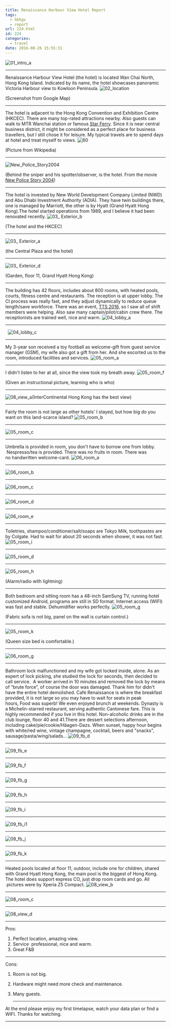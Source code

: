 ```yaml
---
title: Renaissance Harbour View Hotel Report
tags:
  - hkhgv
  - report
url: 224.html
id: 224
categories:
  - travel
date: 2016-08-26 15:55:31
---
```


![01_intro_a](https://cdn.beijing2b.com/wp-content/uploads/2016/08/01_intro_a.png)

* * *

Renaissance Harbour View Hotel (the hotel) is located Wan Chai North, Hong Kong Island. Indicated by its name, the hotel showcases panoramic Victoria Harbour view to Kowloon Peninsula. ![02_location](https://cdn.beijing2b.com/wp-content/uploads/2016/08/02_location.png)

(Screenshot from Google Map)

* * *

The hotel is adjacent to the Hong Kong Convention and Exhibition Centre (HKCEC). There are many top-rated attractions nearby. Also guests can walk to MTR Wanchai station or famous [Star Ferry](http://www.starferry.com.hk/en/service). Since it is near central business district, it might be considered as a perfect place for business travellers, but I still chose it for leisure. My typical travels are to spend days at hotel and treat myself to views. ![60](https://cdn.beijing2b.com/wp-content/uploads/2016/08/60-1.jpg)

(Picture from Wikipedia)

* * *

![New_Police_Story2004](https://cdn.beijing2b.com/wp-content/uploads/2016/08/New_Police_Story2004.jpg)

(Behind the sniper and his spotter/observer, is the hotel. From the movie [New Police Story 2004](http://www.imdb.com/title/tt0386005))

* * *

The hotel is invested by New World Development Company Limited (NWD) and Abu Dhabi Investment Authority (ADIA). They have twin buildings there, one is managed by Marriott, the other is by Hyatt (Grand Hyatt Hong Kong).The hotel started operations from 1989, and I believe it had been renovated recently. ![03_ Exterior_b](https://cdn.beijing2b.com/wp-content/uploads/2016/08/03_-Exterior_b.jpg)

(The hotel and the HKCEC)

* * *

![03_ Exterior_a](https://cdn.beijing2b.com/wp-content/uploads/2016/08/03_-Exterior_a.jpg)

(the Central Plaza and the hotel)

* * *

![03_ Exterior_d](https://cdn.beijing2b.com/wp-content/uploads/2016/08/03_-Exterior_d.jpg)

(Garden, floor 11, Grand Hyatt Hong Kong)

* * *

The building has 42 floors, includes about 800 rooms, with heated pools, courts, fitness centre and restaurants. The reception is at upper lobby. The CI process was really fast, and they adjust dynamically to reduce queue length/save workforce. There was an event, [TTS 2016](http://tts2016.org/), so I saw all of shift members were helping. Also saw many captain/pilot/cabin crew there. The receptionists are trained well, nice and warm. ![04_lobby_a](https://cdn.beijing2b.com/wp-content/uploads/2016/08/04_lobby_a.jpg)

* * *

  ![04_lobby_c](https://cdn.beijing2b.com/wp-content/uploads/2016/08/04_lobby_c.jpg)

* * *

My 3-year son received a toy football as welcome-gift from guest service manager (GSM), my wife also got a gift from her. And she escorted us to the room, introduced facilities and services. ![05_room_a](https://cdn.beijing2b.com/wp-content/uploads/2016/08/05_room_a.jpg)

* * *

I didn't listen to her at all, since the view took my breath away. ![05_room_f](https://cdn.beijing2b.com/wp-content/uploads/2016/08/05_room_f.jpg)

(Given an instructional picture, learning who is who)

* * *

![08_view_a](https://cdn.beijing2b.com/wp-content/uploads/2016/08/08_view_a.jpg)(InterContinental Hong Kong has the best view)

* * *

Fairly the room is not large as other hotels' I stayed, but how big do you want on this land-scarce island? ![05_room_b](https://cdn.beijing2b.com/wp-content/uploads/2016/08/05_room_b.jpg)

* * *

![05_room_c](https://cdn.beijing2b.com/wp-content/uploads/2016/08/05_room_c.jpg)

* * *

Umbrella is provided in room, you don't have to borrow one from lobby.  Nespresso/tea is provided. There was no fruits in room. There was no handwritten welcome-card. ![06_room_a](https://cdn.beijing2b.com/wp-content/uploads/2016/08/06_room_a.jpg)

* * *

![06_room_b](https://cdn.beijing2b.com/wp-content/uploads/2016/08/06_room_b.jpg)

* * *

![06_room_c](https://cdn.beijing2b.com/wp-content/uploads/2016/08/06_room_c.jpg)

* * *

![06_room_d](https://cdn.beijing2b.com/wp-content/uploads/2016/08/06_room_d.jpg)

* * *

![06_room_e](https://cdn.beijing2b.com/wp-content/uploads/2016/08/06_room_e.jpg)

* * *

Toiletries, shampoo/conditioner/salt/soaps are Tokyo Milk, toothpastes are by Colgate. Had to wait for about 20 seconds when shower, it was not fast. ![05_room_i](https://cdn.beijing2b.com/wp-content/uploads/2016/08/05_room_i.jpg)

* * *

![05_room_d](https://cdn.beijing2b.com/wp-content/uploads/2016/08/05_room_d.jpg)

* * *

![05_room_h](https://cdn.beijing2b.com/wp-content/uploads/2016/08/05_room_h.jpg)

(Alarm/radio with lightning)

* * *

Both bedroom and sitting room has a 48-inch SamSung TV, running hotel customized Android, programs are still in SD format. Internet access (WIFI) was fast and stable. Dehumidifier works perfectly. ![05_room_g](https://cdn.beijing2b.com/wp-content/uploads/2016/08/05_room_g.jpg)

(Fabric sofa is not big, panel on the wall is curtain control.)

* * *

![05_room_k](https://cdn.beijing2b.com/wp-content/uploads/2016/08/05_room_k.jpg)

(Queen size bed is comfortable.)

* * *

![06_room_g](https://cdn.beijing2b.com/wp-content/uploads/2016/08/06_room_g.jpg)

* * *

Bathroom lock malfunctioned and my wife got locked inside, alone. As an expert of lock picking, she studied the lock for seconds, then decided to call service.  A worker arrived in 10 minutes and removed the lock by means of “brute force”, of course the door was damaged. Thank him for didn't have the entire hotel demolished. Café Renaissance is where the breakfast provided, it is not large so you may have to wait for seats in peak hours, Food was superb! We even enjoyed brunch at weekends. Dynasty is a Michelin-starred restaurant, serving authentic Cantonese fare. This is highly recommended if you live in this hotel. Non-alcoholic drinks are in the club lounge, floor 40 and 41.There are dessert selections afternoon, including cake/pie/cookie/Häagen-Dazs. When sunset, happy hour begins with white/red wine, vintage champagne, cocktail, beers and "snacks", sausage/pasta/wing/salads... ![09_fb_d](https://cdn.beijing2b.com/wp-content/uploads/2016/08/09_fb_d.jpg)

* * *

![09_fb_e](https://cdn.beijing2b.com/wp-content/uploads/2016/08/09_fb_e.jpg)

* * *

![09_fb_f](https://cdn.beijing2b.com/wp-content/uploads/2016/08/09_fb_f.jpg)

* * *

![09_fb_g](https://cdn.beijing2b.com/wp-content/uploads/2016/08/09_fb_g.jpg)

* * *

![09_fb_h](https://cdn.beijing2b.com/wp-content/uploads/2016/08/09_fb_h.jpg)

* * *

![09_fb_i](https://cdn.beijing2b.com/wp-content/uploads/2016/08/09_fb_i.jpg)

* * *

![09_fb_i1](https://cdn.beijing2b.com/wp-content/uploads/2016/08/09_fb_i1.jpg)

* * *

![09_fb_j](https://cdn.beijing2b.com/wp-content/uploads/2016/08/09_fb_j.jpg)

* * *

![09_fb_k](https://cdn.beijing2b.com/wp-content/uploads/2016/08/09_fb_k.jpg)

* * *

Heated pools located at floor 11, outdoor, include one for children, shared with Grand Hyatt Hong Kong, the main pool is the biggest of Hong Kong. The hotel does support express CO, just drop room cards and go. All  pictures were by Xperia Z5 Compact. ![08_view_b](https://cdn.beijing2b.com/wp-content/uploads/2016/08/08_view_b.jpg)

* * *

![08_room_c](https://cdn.beijing2b.com/wp-content/uploads/2016/08/08_room_c.jpg)

* * *

![08_view_d](https://cdn.beijing2b.com/wp-content/uploads/2016/08/08_view_d.jpg)

* * *

Pros:

1.  Perfect location, amazing view.
2.  Service  professional, nice and warm.
3.  Great F&B

* * *

Cons:

1.  Room is not big.
2.  Hardware might need more check and maintenance.
3.  Many guests.
    
    * * *
    

At the end please enjoy my first timelapse, watch your data plan or find a WIFI. Thanks for watching.  

* * *